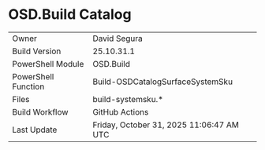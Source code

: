 ﻿# OSD.Build Catalog

| | |
|-|-|
| Owner | David Segura |
| Build Version | 25.10.31.1 |
| PowerShell Module | OSD.Build |
| PowerShell Function | Build-OSDCatalogSurfaceSystemSku |
| Files | build-systemsku.* |
| Build Workflow | GitHub Actions |
| Last Update | Friday, October 31, 2025 11:06:47 AM UTC |
